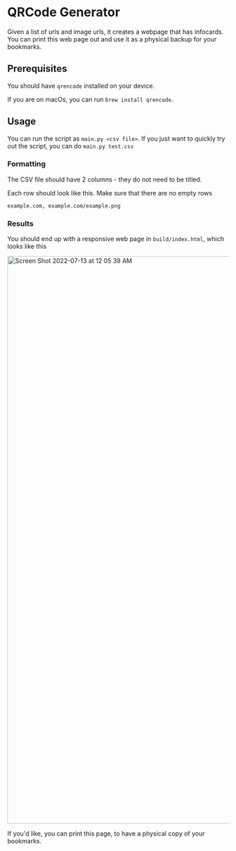 # QRCode Generator

Given a list of urls and image urls, it creates a webpage that has infocards. You can print this web page out and use it as a physical backup for your bookmarks.

## Prerequisites

You should have `qrencode` installed on your device.

If you are on macOs, you can run `brew install qrencode`.

## Usage

You can run the script as `main.py <csv file>`. If you just want to quickly try out the script, you can do `main.py test.csv`

### Formatting

The CSV file should have 2 columns - they do not need to be titled.

Each row should look like this. Make sure that there are no empty rows
```csv
example.com, example.com/example.png
```

### Results

You should end up with a responsive web page in `build/index.html`, which looks like this

<img width="1291" alt="Screen Shot 2022-07-13 at 12 05 39 AM" src="https://user-images.githubusercontent.com/10187351/178654923-8f1ca000-7523-463a-a84f-bf8d616a79f4.png">

If you'd like, you can print this page, to have a physical copy of your bookmarks.
